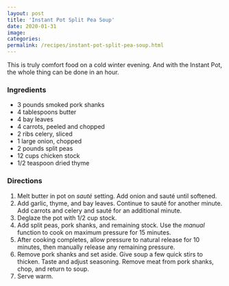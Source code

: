 ```yaml
---
layout: post
title: 'Instant Pot Split Pea Soup'
date: 2020-01-31
image:
categories:
permalink: /recipes/instant-pot-split-pea-soup.html
---
```


This is truly comfort food on a cold winter evening. And with the Instant Pot, the whole thing can be done in an hour.

### Ingredients

- 3 pounds smoked pork shanks
- 4 tablespoons butter
- 4 bay leaves
- 4 carrots, peeled and chopped
- 2 ribs celery, sliced
- 1 large onion, chopped
- 2 pounds split peas
- 12 cups chicken stock
- 1/2 teaspoon dried thyme

### Directions

1. Melt butter in pot on _sauté_ setting. Add onion and sauté until softened.
2. Add garlic, thyme, and bay leaves. Continue to sauté for another minute. Add carrots and celery and sauté for an additional minute.
3. Deglaze the pot with 1/2 cup stock.
4. Add split peas, pork shanks, and remaining stock. Use the _manual_ function to cook on maximum pressure for 15 minutes.
5. After cooking completes, allow pressure to natural release for 10 minutes, then manually release any remaining pressure.
6. Remove pork shanks and set aside. Give soup a few quick stirs to thicken. Taste and adjust seasoning. Remove meat from pork shanks, chop, and return to soup.
7. Serve warm.
